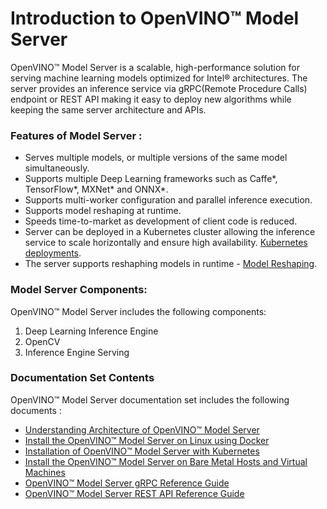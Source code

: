 # Introduction to OpenVINO&trade; Model Server

OpenVINO&trade; Model Server is a scalable, high-performance solution for serving machine learning models optimized for Intel® architectures. The server provides an inference service via gRPC(Remote Procedure Calls) endpoint or REST API  making it easy to deploy new algorithms while keeping the same server architecture and APIs.

### Features of Model Server :

* Serves multiple models, or multiple versions of the same model simultaneously.
* Supports multiple Deep Learning frameworks such as Caffe*, TensorFlow*, MXNet* and ONNX*.
* Supports multi-worker configuration and parallel inference execution.
* Supports model reshaping at runtime.
* Speeds time-to-market as development of client code is reduced.
* Server can be deployed in a Kubernetes cluster allowing the inference service to scale horizontally and ensure high availability. [Kubernetes deployments](../deploy).
* The server supports reshaphing models in runtime - [Model Reshaping](./ShapeAndBatchSize.md).

### Model Server Components:
OpenVINO&trade; Model Server includes the following components:

1. Deep Learning Inference Engine
2. OpenCV 
3. Inference Engine Serving 

### Documentation Set Contents
OpenVINO&trade; Model Server documentation set includes the following documents :

- [Understanding Architecture of OpenVINO&trade; Model Server](./architecture.md)
- [Install the OpenVINO&trade; Model Server on Linux using Docker](./docker_container.md)
- [Installation of OpenVINO&trade; Model Server with Kubernetes](./InstallationsKubernetes.md)
- [Install the  OpenVINO&trade; Model Server on Bare Metal Hosts and Virtual Machines](./host.md)
- [OpenVINO&trade; Model Server gRPC Reference Guide](./ModelServerGRPCAPI.md)
- [OpenVINO&trade; Model Server REST API Reference Guide](./ModelServerRESTAPI.md)



